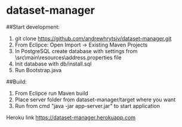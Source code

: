 # dataset-manager
##Start development:
1. git clone https://github.com/andrewhrytsiv/dataset-manager.git
2. From Eclipce: Open Import -> Existing Maven Projects 
3. In PostgreSQL create database with settings from \src\main\resources\address.properties file
4. Init database with db/install.sql
5. Run Bootstrap.java

##Build:
1. From Eclipce run Maven build
2. Place server folder from dataset-manager/target where you want
3. Run from cmd "java -jar app-server.jar" to start application

Heroku link https://dataset-manager.herokuapp.com
